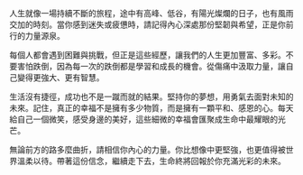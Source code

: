 人生就像一場持續不斷的旅程，途中有高峰、低谷，有陽光燦爛的日子，也有風雨交加的時刻。當你感到迷失或疲憊時，請記得內心深處那份堅韌與希望，正是你前行的力量源泉。

每個人都會遇到困難與挑戰，但正是這些經歷，讓我們的人生更加豐富、多彩。不要害怕跌倒，因為每一次的跌倒都是學習和成長的機會。從傷痛中汲取力量，讓自己變得更強大、更有智慧。

生活沒有捷徑，成功也不是一蹴而就的結果。堅持你的夢想，用勇氣去面對未知的未來。記住，真正的幸福不是擁有多少物質，而是擁有一顆平和、感恩的心。每天給自己一個微笑，感受身邊的美好，這些細微的幸福會匯聚成生命中最耀眼的光芒。

無論前方的路多麼曲折，請相信你內心的力量。你比想像中更堅強，也更值得被世界溫柔以待。帶著這份信念，繼續走下去，生命終將回報於你充滿光彩的未來。
